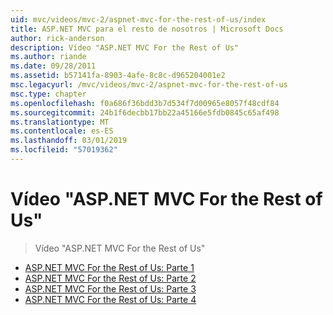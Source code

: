 ```yaml
---
uid: mvc/videos/mvc-2/aspnet-mvc-for-the-rest-of-us/index
title: ASP.NET MVC para el resto de nosotros | Microsoft Docs
author: rick-anderson
description: Vídeo "ASP.NET MVC For the Rest of Us"
ms.author: riande
ms.date: 09/28/2011
ms.assetid: b57141fa-8903-4afe-8c8c-d965204001e2
msc.legacyurl: /mvc/videos/mvc-2/aspnet-mvc-for-the-rest-of-us
msc.type: chapter
ms.openlocfilehash: f0a686f36bdd3b7d534f7d00965e8057f48cdf84
ms.sourcegitcommit: 24b1f6decbb17bb22a45166e5fdb0845c65af498
ms.translationtype: MT
ms.contentlocale: es-ES
ms.lasthandoff: 03/01/2019
ms.locfileid: "57019362"
---
```

<a name="aspnet-mvc-for-the-rest-of-us"></a>Vídeo "ASP.NET MVC For the Rest of Us"
====================
> Vídeo "ASP.NET MVC For the Rest of Us"


- [ASP.NET MVC For the Rest of Us: Parte 1](aspnet-mvc-for-the-rest-of-us-part-1.md)
- [ASP.NET MVC For the Rest of Us: Parte 2](aspnet-mvc-for-the-rest-of-us-part-2.md)
- [ASP.NET MVC For the Rest of Us: Parte 3](aspnet-mvc-for-the-rest-of-us-part-3.md)
- [ASP.NET MVC For the Rest of Us: Parte 4](aspnet-mvc-for-the-rest-of-us-part-4.md)
